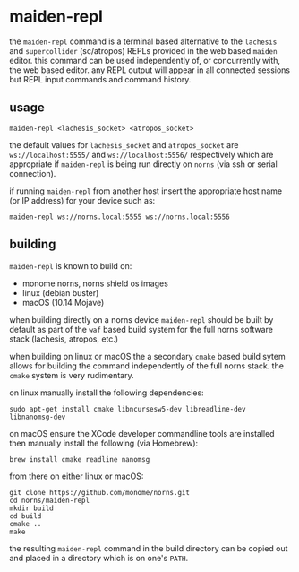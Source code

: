 maiden-repl
===========

the `maiden-repl` command is a terminal based alternative to the `lachesis`
and `supercollider` (sc/atropos) REPLs provided in the web based `maiden` editor. this
command can be used independently of, or concurrently with, the web based editor. any
REPL output will appear in all connected sessions but REPL input commands and command
history.

usage
-----

`maiden-repl <lachesis_socket> <atropos_socket>`

the default values for `lachesis_socket` and `atropos_socket` are
`ws://localhost:5555/` and `ws://localhost:5556/` respectively which are
appropriate if `maiden-repl` is being run directly on `norns` (via ssh or serial
connection).

if running `maiden-repl` from another host insert the appropriate host name (or
IP address) for
your device such as:

```
maiden-repl ws://norns.local:5555 ws://norns.local:5556
```

building
--------

`maiden-repl` is known to build on:
* monome norns, norns shield os images
* linux (debian buster)
* macOS (10.14 Mojave)

when building directly on a norns device `maiden-repl` should be built by
default as part of the `waf` based build system for the full norns software
stack (lachesis, atropos, etc.)

when building on linux or macOS the a secondary `cmake` based build sytem allows
for building the command independently of the full norns stack. the `cmake`
system is very rudimentary.

on linux manually install the following dependencies:
```
sudo apt-get install cmake libncursesw5-dev libreadline-dev libnanomsg-dev
```

on macOS ensure the XCode developer commandline tools are installed then manually install the following (via Homebrew):
```
brew install cmake readline nanomsg
```

from there on either linux or macOS:
```
git clone https://github.com/monome/norns.git
cd norns/maiden-repl
mkdir build
cd build
cmake ..
make
```

the resulting `maiden-repl` command in the build directory can be copied out and
placed in a directory which is on one's `PATH`.


